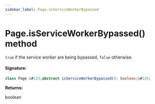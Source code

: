 ```yaml
---
sidebar_label: Page.isServiceWorkerBypassed
---
```


# Page.isServiceWorkerBypassed() method

`true` if the service worker are being bypassed, `false` otherwise.

#### Signature:

```typescript
class Page &#123;abstract isServiceWorkerBypassed(): boolean;&#125;
```

**Returns:**

boolean
